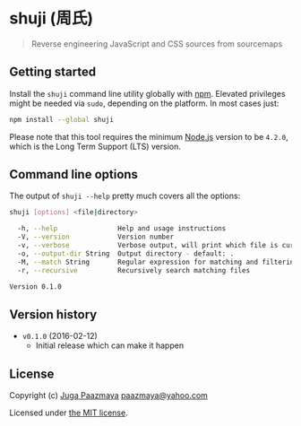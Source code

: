 # shuji (周氏)

> Reverse engineering JavaScript and CSS sources from sourcemaps


## Getting started

Install the `shuji` command line utility globally with [npm](https://www.npmjs.com/).
Elevated privileges might be needed via `sudo`, depending on the platform. In most cases just:

```sh
npm install --global shuji
```

Please note that this tool requires the minimum [Node.js](https://nodejs.org/en/)
version to be `4.2.0`, which is the Long Term Support (LTS) version.


## Command line options

The output of `shuji --help` pretty much covers all the options:

```sh
shuji [options] <file|directory>

  -h, --help               Help and usage instructions
  -V, --version            Version number
  -v, --verbose            Verbose output, will print which file is currently being processed
  -o, --output-dir String  Output directory - default: .
  -M, --match String       Regular expression for matching and filtering files - default: \.map$
  -r, --recursive          Recursively search matching files

Version 0.1.0
```

## Version history

* `v0.1.0` (2016-02-12)
    - Initial release which can make it happen

## License

Copyright (c) [Juga Paazmaya](http://www.paazmaya.fi) <paazmaya@yahoo.com>

Licensed under [the MIT license](./LICENSE).
